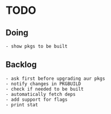 # TODO
## Doing
    - show pkgs to be built

## Backlog
    - ask first before upgrading aur pkgs
    - notify changes in PKGBUILD
    - check if needed to be built
    - automatically fetch deps
    - add support for flags
    - print stat
